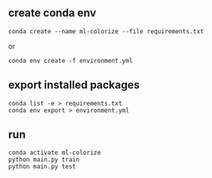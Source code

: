 

## create conda env

    conda create --name ml-colorize --file requirements.txt

or

    conda env create -f environment.yml


## export installed packages

    conda list -e > requirements.txt
    conda env export > environment.yml 


## run
    conda activate ml-colorize 
    python main.py train
    python main.py test
